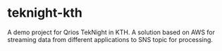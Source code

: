 # teknight-kth
A demo project for Qrios TekNight in KTH. A solution based on AWS for streaming data from different applications to SNS topic for processing.
